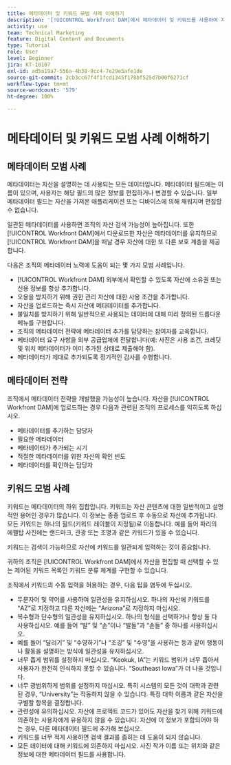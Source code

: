 ```yaml
---
title: 메타데이터 및 키워드 모범 사례 이해하기
description: '[!UICONTROL Workfront DAM]에서 메타데이터 및 키워드를 사용하여 자산을 설명하여 조직 자산의 검색 가능성을 높이는 방법에 대해 알아봅니다.'
activity: use
team: Technical Marketing
feature: Digital Content and Documents
type: Tutorial
role: User
level: Beginner
jira: KT-10107
exl-id: ad5a19a7-556a-4b38-9cc4-7e29e5afe1de
source-git-commit: 2cb3cc67f4f1fcd1345f178bf525d7b00f6271cf
workflow-type: tm+mt
source-wordcount: '579'
ht-degree: 100%

---
```


# 메타데이터 및 키워드 모범 사례 이해하기

## 메타데이터 모범 사례

메타데이터는 자산을 설명하는 데 사용되는 모든 데이터입니다. 메타데이터 필드에는 이름이 있으며, 사용자는 해당 필드의 많은 정보를 편집하거나 변경할 수 있습니다. 일부 메타데이터 필드는 자산을 가져온 애플리케이션 또는 디바이스에 의해 채워지며 편집할 수 없습니다.

일관된 메타데이터를 사용하면 조직의 자산 검색 가능성이 높아집니다. 또한 [!UICONTROL Workfront DAM]에서 다운로드한 자산은 메타데이터를 유지하므로 [!UICONTROL Workfront DAM]을 떠날 경우 자산에 대한 또 다른 보호 계층을 제공합니다.

다음은 조직의 메타데이터 노력에 도움이 되는 몇 가지 모범 사례입니다.

* [!UICONTROL Workfront DAM] 외부에서 확인할 수 있도록 자산에 소유권 또는 신용 정보를 항상 추가합니다.
* 오용을 방지하기 위해 권한 관리 자산에 대한 사용 조건을 추가합니다.
* 자산을 업로드하는 즉시 자산에 메타데이터를 추가합니다.
* 불일치를 방지하기 위해 일반적으로 사용되는 데이터에 대해 미리 정의된 드롭다운 메뉴를 구현합니다.
* 조직의 메타데이터 전략에 메타데이터 추가를 담당하는 참여자를 교육합니다.
* 메타데이터 요구 사항을 외부 공급업체에 전달합니다(예: 사진은 사용 조건, 크레딧 및 위치 메타데이터가 이미 추가된 상태로 제출해야 함).
* 메타데이터가 제대로 추가되도록 정기적인 감사를 수행합니다.

## 메타데이터 전략

조직에서 메타데이터 전략을 개발했을 가능성이 높습니다. 자산을 [!UICONTROL Workfront DAM]에 업로드하는 경우 다음과 관련된 조직의 프로세스를 익히도록 하십시오.

* 메타데이터를 추가하는 담당자
* 필요한 메타데이터
* 메타데이터가 추가되는 시기
* 적절한 메타데이터를 위한 자산의 확인 빈도
* 메타데이터를 확인하는 담당자

## 키워드 모범 사례

키워드는 메타데이터의 하위 집합입니다. 키워드는 자산 콘텐츠에 대한 일반적이고 설명적인 용어인 경우가 많습니다. 이 정보는 종종 업로드 후 수동으로 자산에 추가됩니다. 모든 키워드는 하나의 필드(키워드 레이블이 지정됨)로 이동합니다. 예를 들어 파리의 에펠탑 사진에는 랜드마크, 관광 또는 조명과 같은 키워드가 있을 수 있습니다.

키워드는 검색이 가능하므로 자산에 키워드를 일관되게 입력하는 것이 중요합니다.

귀하의 조직은 [!UICONTROL Workfront DAM]에서 자산을 편집할 때 선택할 수 있는 제어된 키워드 목록인 키워드 분류 체계를 구현할 수 있습니다.

조직에서 키워드의 수동 입력을 허용하는 경우, 다음 팁을 염두에 두십시오.

* 두문자어 및 약어를 사용하여 일관성을 유지하십시오. 하나의 자산에 키워드를 “AZ”로 지정하고 다른 자산에는 “Arizona”로 지정하지 마십시오.
* 복수형과 단수형의 일관성을 유지하십시오. 하나의 형식을 선택하거나 항상 둘 다 사용하십시오. 예를 들어 “발” 및 “손”이나 “발들”과 “손들” 중 하나를 사용하십시오.
* 예를 들어 “달리기” 및 “수영하기”나 “조깅” 및 “수영”을 사용하는 등과 같이 행동이나 활동을 설명하는 방식에 일관성을 유지하십시오.
* 너무 좁게 범위를 설정하지 마십시오. “Keokuk, IA”는 키워드 범위가 너무 좁아서 사용자가 완전히 인식하지 못할 수 있습니다. “Southeast Iowa”가 더 나을 것입니다.
* 너무 광범위하게 범위를 설정하지 마십시오. 특히 시스템의 모든 것이 대학과 관련된 경우, “University”는 작동하지 않을 수 있습니다. 특정 대학 이름과 같은 자산을 구별할 항목을 결정합니다.
* 관련성에 유의하십시오. 자산에 프로젝트 코드가 있어도 자산을 찾기 위해 키워드에 의존하는 사용자에게 유용하지 않을 수 있습니다. 자산에 이 정보가 포함되어야 하는 경우, 다른 메타데이터 필드에 추가해 보십시오.
* 키워드를 너무 적게 사용하면 검색 결과를 좁히는 데 도움이 되지 않습니다.
* 모든 데이터에 대해 키워드에 의존하지 마십시오. 사진 작가 이름 또는 위치와 같은 정보에 대한 메타데이터 필드를 사용합니다.
